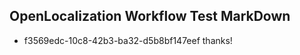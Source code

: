 ## OpenLocalization Workflow Test MarkDown
* f3569edc-10c8-42b3-ba32-d5b8bf147eef thanks!

<!--HONumber=Jul16_HO2-->


